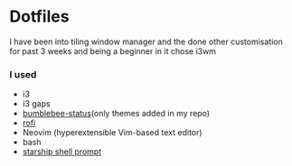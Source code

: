 # Dotfiles
I have been into tiling window manager and the done other customisation for past 3 weeks and being a beginner in it chose i3wm
### I used


* i3
* i3 gaps
* [bumblebee-status](https://github.com/tobi-wan-kenobi/bumblebee-status)(only themes added in my repo)
* [rofi](https://github.com/davatorium/rofi)
* Neovim (hyperextensible Vim-based text editor)
* bash
* [starship shell prompt](https://github.com/starship/starship)




